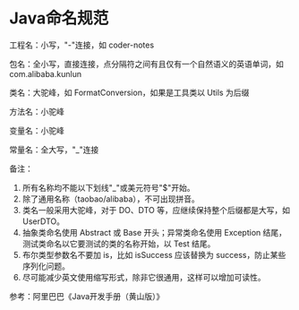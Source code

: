 # Java命名规范


工程名：小写，"-"连接，如 coder-notes

包名：全小写，直接连接，点分隔符之间有且仅有一个自然语义的英语单词，如 com.alibaba.kunlun

类名：大驼峰，如 FormatConversion，如果是工具类以 Utils 为后缀

方法名：小驼峰

变量名：小驼峰

常量名：全大写，"\_"连接

备注：

1. 所有名称均不能以下划线"\_"或美元符号"$"开始。
2. 除了通用名称（taobao/alibaba），不可出现拼音。
3. 类名一般采用大驼峰，对于 DO、DTO 等，应继续保持整个后缀都是大写，如 UserDTO。
4. 抽象类命名使用 Abstract 或 Base 开头；异常类命名使用 Exception 结尾，测试类命名以它要测试的类的名称开始，以 Test 结尾。
5. 布尔类型参数名不要加 is，比如 isSuccess 应该替换为 success，防止某些序列化问题。
6. 尽可能减少英文使用缩写形式，除非它很通用，这样可以增加可读性。

参考：阿里巴巴《Java开发手册（黄山版）》
